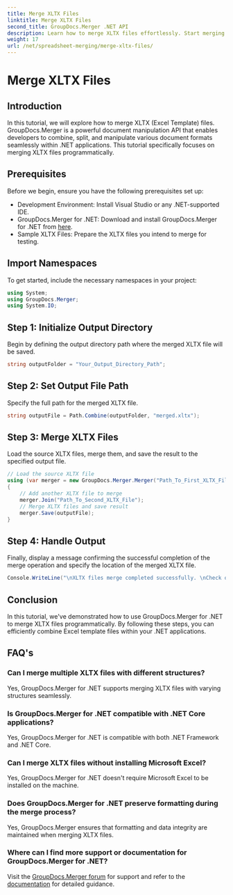 ```yaml
---
title: Merge XLTX Files
linktitle: Merge XLTX Files
second_title: GroupDocs.Merger .NET API
description: Learn how to merge XLTX files effortlessly. Start merging XLTX files and streamline your document management tasks efficiently.
weight: 17
url: /net/spreadsheet-merging/merge-xltx-files/
---
```


# Merge XLTX Files

## Introduction
In this tutorial, we will explore how to merge XLTX (Excel Template) files. GroupDocs.Merger is a powerful document manipulation API that enables developers to combine, split, and manipulate various document formats seamlessly within .NET applications. This tutorial specifically focuses on merging XLTX files programmatically.
## Prerequisites
Before we begin, ensure you have the following prerequisites set up:
- Development Environment: Install Visual Studio or any .NET-supported IDE.
- GroupDocs.Merger for .NET: Download and install GroupDocs.Merger for .NET from [here](https://releases.groupdocs.com/merger/net/).
- Sample XLTX Files: Prepare the XLTX files you intend to merge for testing.

## Import Namespaces
To get started, include the necessary namespaces in your project:
```csharp
using System; 
using GroupDocs.Merger;
using System.IO;
```
## Step 1: Initialize Output Directory
Begin by defining the output directory path where the merged XLTX file will be saved.
```csharp
string outputFolder = "Your_Output_Directory_Path";
```
## Step 2: Set Output File Path
Specify the full path for the merged XLTX file.
```csharp
string outputFile = Path.Combine(outputFolder, "merged.xltx");
```
## Step 3: Merge XLTX Files
Load the source XLTX files, merge them, and save the result to the specified output file.
```csharp
// Load the source XLTX file
using (var merger = new GroupDocs.Merger.Merger("Path_To_First_XLTX_File"))
{
    // Add another XLTX file to merge
    merger.Join("Path_To_Second_XLTX_File");
    // Merge XLTX files and save result
    merger.Save(outputFile);
}
```
## Step 4: Handle Output
Finally, display a message confirming the successful completion of the merge operation and specify the location of the merged XLTX file.
```csharp
Console.WriteLine("\nXLTX files merge completed successfully. \nCheck output in {0}", outputFolder);
```

## Conclusion
In this tutorial, we've demonstrated how to use GroupDocs.Merger for .NET to merge XLTX files programmatically. By following these steps, you can efficiently combine Excel template files within your .NET applications.

## FAQ's
### Can I merge multiple XLTX files with different structures?
Yes, GroupDocs.Merger for .NET supports merging XLTX files with varying structures seamlessly.
### Is GroupDocs.Merger for .NET compatible with .NET Core applications?
Yes, GroupDocs.Merger for .NET is compatible with both .NET Framework and .NET Core.
### Can I merge XLTX files without installing Microsoft Excel?
Yes, GroupDocs.Merger for .NET doesn't require Microsoft Excel to be installed on the machine.
### Does GroupDocs.Merger for .NET preserve formatting during the merge process?
Yes, GroupDocs.Merger ensures that formatting and data integrity are maintained when merging XLTX files.
### Where can I find more support or documentation for GroupDocs.Merger for .NET?
Visit the [GroupDocs.Merger forum](https://forum.groupdocs.com/c/merger/32) for support and refer to the [documentation](https://tutorials.groupdocs.com/merger/net/) for detailed guidance.
